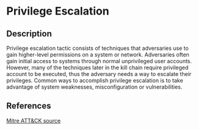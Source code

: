 # Privilege Escalation

## Description

Privilege escalation tactic consists of techniques that adversaries use to gain higher-level permissions on a system or network. Adversaries often gain initial access to systems through normal unprivileged user accounts. However, many of the techniques later in the kill chain require privileged account to be executed, thus the adversary needs a way to escalate their privileges. Common ways to accomplish privilege escalation is to take advantage of system weaknesses, misconfiguration or vulnerabilities.

## References

[Mitre ATT&CK source](https://attack.mitre.org/tactics/TA0004/)
